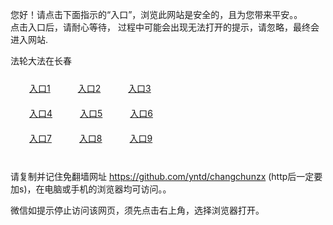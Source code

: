 您好！请点击下面指示的“入口”，浏览此网站是安全的，且为您带来平安。。 <br/>
点击入口后，请耐心等待， 过程中可能会出现无法打开的提示，请忽略，最终会进入网站. </br>

法轮大法在长春<br/>
<div style="padding:10px"><a style="margin:20px" target="_blank" href="https://d1jkk70qzrzx8m.cloudfront.net/2Qpsp?ndofs" id="ccLink1" rel="nofollow">入口1</a> <a target="_blank" style="margin:20px" href="https://d2a5qcfeh5xc7m.cloudfront.net/2Qpsp?gmpgx" id="ccLink2" rel="nofollow">入口2</a> <a style="margin:20px" target="_blank" href="https://d3v4on1qnz55ii.cloudfront.net/2Qpsp?oxxgexin" id="ccLink3" rel="nofollow">入口3</a></div>

<div style="padding:10px" ><a style="margin:20px" target="_blank" href="https://d1jkk70qzrzx8m.cloudfront.net/2Qpsp?ndofs" id="ccLink4" rel="nofollow">入口4</a> <a style="margin:20px" href="https://d2a5qcfeh5xc7m.cloudfront.net/2Qpsp?gmpgx" target="_blank" id="ccLink5" rel="nofollow">入口5</a> <a style="margin:20px" href="https://d3v4on1qnz55ii.cloudfront.net/2Qpsp?oxxgexin" target="_blank" id="ccLink6" rel="nofollow">入口6</a></div>

<div style="padding:10px"><a style="margin:20px" target="_blank" href="https://d1jkk70qzrzx8m.cloudfront.net/2Qpsp?ndofs" id="ccLink7" rel="nofollow">入口7</a> <a style="margin:20px" href="https://d2a5qcfeh5xc7m.cloudfront.net/2Qpsp?gmpgx" target="_blank" id="ccLink8" rel="nofollow">入口8</a> <a style="margin:20px" target="_blank" href="https://d3v4on1qnz55ii.cloudfront.net/2Qpsp?oxxgexin" id="ccLink9" rel="nofollow">入口9</a></div>

<br/>



请复制并记住免翻墙网址 https://github.com/yntd/changchunzx (http后一定要加s)，在电脑或手机的浏览器均可访问。。<br/>

微信如提示停止访问该网页，须先点击右上角，选择浏览器打开。
